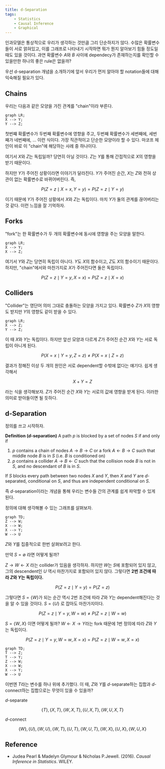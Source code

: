 ```yaml
---
title: d-Separation
tags:
    - Statistics
    - Causal Inference  
    - Graphical
---
```


인과모델은 통상적으로 우리가 생각하는 것만큼 그리 단순하지가 않다. 수많은 확률변수들이 서로 얽혀있고, 이를 그래프로 나타내기 시작하면 뭐가 뭔지 알아보기 힘들 정도일 때도 있을 것이다. 과연 확률변수 $A$와 $B$ 사이에 dependecy가 존재하는지를 확인할 수 있을만한 하나의 좋은 rule은 없을까?

<!--more-->

우선 d-separation 개념을 소개하기에 앞서 우리가 먼저 알아야 할 notation들에 대해 익숙해질 필요가 있다.

## Chains

우리는 다음과 같은 모양을 가진 관계를 "chain"이라 부른다.

```mermaid
graph LR;
X --> Y;
Y --> Z;
```

첫번쨰 확률변수가 두번째 확률변수에 영향을 주고, 두번째 확률변수가 세번째에, 세번째가 네번째에, ... 이런 식이다. 가장 직관적이고 단순한 모양이라 할 수 있다. 마코프 체인이 바로 이 "chain"에 해당하는 사례 중 하나이다.

여기서 $X$와 $Z$는 독립일까? 당연히 아닐 것이다. $Z$는 $Y$를 통해 간접적으로 $X$의 영향을 받기 때문이다.

하지만 $Y$가 주어진 상황이라면 이야기가 달라진다. $Y$가 주어진 순간, $X$는 $Z$와 전혀 상관이 없는 확률변수로 바뀌어버린다. 즉,

$$
P(Z=z \mid X=x,Y=y)=P(Z=z \mid Y=y)
$$

이기 때문에 $Y$가 주어진 상황에서 $X$와 $Z$는 독립이다. 마치 $Y$가 둘의 관계를 끊어버리는 것 같다. 이런 느낌을 잘 기억하자.


## Forks

"fork"는 한 확률변수가 두 개의 확률변수에 동시에 영향을 주는 모양을 말한다.

```mermaid
graph LR;
X --> Y;
X --> Z;
```

여기서 $Y$와 $Z$는 당연히 독립이 아니다. $Y$도 $X$의 함수이고, $Z$도 $X$의 함수이기 때문이다. 하지만, "chain"에서와 마찬가지로 $X$가 주어진다면 둘은 독립이다.

$$
P(Z=z \mid Y=y,X=x)=P(Z=z \mid X=x)
$$

## Colliders

"Collider"는 영단어 의미 그대로 충돌하는 모양을 가지고 있다. 확률변수 $Z$가 $X$의 영향도 받지만 $Y$의 영향도 같이 받을 수 있다.

```mermaid
graph LR;
X --> Z;
Y --> Z;
```

이 때 $X$와 $Y$는 독립이다. 하지만 앞선 모양과 다르게 $Z$가 주어진 순간 $X$와 $Y$는 서로 독립이 아니게 된다.

$$
P(X=x \mid Y=y,Z=z) \neq P(X=x \mid Z=z)
$$

결과가 정해진 이상 두 개의 원인은 서로 dependent할 수밖에 없다는 얘기다. 쉽게 생각해서

$$
X+Y=Z
$$

라는 식을 생각해보자. $Z$가 주어진 순간 $X$와 $Y$는 서로의 값에 영향을 받게 된다. 이러한 의미로 받아들이면 될 듯하다.

## d-Separation

정의를 쓰고 시작하자.

__Definition ($d$-separation)__ A path $p$ is blocked by a set of nodes $S$ if and only if

1. $p$ contains a chain of nodes $A \to B \to C$ or  a fork $A \leftarrow B \to C$ such that middle node $B$ is in $S$ (i.e. $B$ is conditioned on)
2. $p$ contains a collider $A \to B \leftarrow C$ such that the collision node $B$ is not in $S$, and no descendant of $B$ is in $S$.

If $S$ blocks every path between two nodes $X$ and $Y$, then $X$ and $Y$ are $d$-separated, conditional on $S$, and thus are independent conditional on $S$.

즉 $d$-separation이라는 개념을 통해 우리는 변수들 간의 관계를 쉽게 파악할 수 있게 된다.

정의에 대해 생각해볼 수 있는 그래프를 살펴보자.

```mermaid
graph TD;
Z --> W;
X --> W;
X --> Y;
W --> U
```

$Z$와 $Y$를 집중적으로 한번 살펴보려고 한다.

만약 $S=\emptyset$ 라면 어떻게 될까?

$Z \to W \leftarrow X$ 라는 collider가 있음을 생각하자. 하지만 $W$는 $S$에 포함되어 있지 않고, 그의 descendent인 $U$ 역시 마찬가지로 포함되어 있지 않다. 그렇다면 __2번 조건에 따라 $Z$와 $Y$는 독립이다.__

$$
P(Z=z \mid Y=y) = P(Z=z)
$$

그렇다면 $S=\left\{ W \right\}$가 되는 순간 역시 2번 조건에 따라 $Z$와 $Y$는 dependent해진다는 것을 알 수 있을 것이다. $S=\left\{ U \right\}$ 로 잡아도 마찬가지이다.

$$
P(Z=z \mid Y=y,W=w) \neq P(Z=z \mid W=w)
$$

$S=\left\{ W,X \right\}$ 이면 어떻게 될까? $W \leftarrow X \to Y$라는 fork 때문에 1번 정의에 따라 $Z$와 $Y$는 독립이다.

$$
P(Z=z \mid Y=y,W=w,X=x) = P(Z=z \mid W=w,X=x)
$$

```mermaid
graph TD;
T --> Z;
T --> Y;
Z --> W;
X --> W;
X --> Y;
W --> U
```

이번엔 $T$라는 변수를 하나 위에 추가했다. 이 때, $Z$와 $Y$를 $d$-separate하는 집합과 $d$-connect하는 집합으로는 무엇이 있을 수 있을까?

$d$-separate

$$
\left\{ T \right\}, \left\{ X,T \right\}, \left\{ W,X,T \right\}, \left\{ U,X,T \right\}, \left\{ W,U,X,T \right\}
$$

$d$-connect

$$
\left\{ W \right\}, \left\{ U \right\}, \left\{ W,U \right\}, \left\{ W,T \right\}, \left\{ U,T \right\}, \left\{ W,U,T \right\}, \left\{ W,X \right\}, \left\{ U,X \right\}, \left\{ W,U,X \right\}
$$

## Reference

* Judea Pearl & Madelyn Glymour & Nicholas P.Jewell. (2016). _Causal Inference in Statistics_. WILEY.